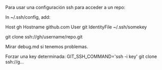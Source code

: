 Para usar una configuración ssh para acceder a un repo:

In ~/.ssh/config, add:

Host gh
        Hostname github.com
        User git
        IdentityFile ~/.ssh/somekey

git clone ssh://gh/username/repo.git

Mirar debug.md si tenemos problemas.


Forzar una key determinada:
GIT_SSH_COMMAND='ssh -i key' git clone ssh://g...
